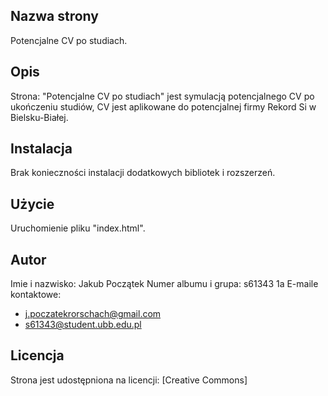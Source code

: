 ## Nazwa strony
Potencjalne CV po studiach.

## Opis
Strona: "Potencjalne CV po studiach" jest symulacją potencjalnego CV po ukończeniu studiów, CV jest aplikowane do potencjalnej firmy Rekord Si w Bielsku-Białej.

## Instalacja
Brak konieczności instalacji dodatkowych bibliotek i rozszerzeń.

## Użycie
Uruchomienie pliku "index.html".

## Autor
Imie i nazwisko: Jakub Początek 
Numer albumu i grupa: s61343 1a
E-maile kontaktowe: 
- j.poczatekrorschach@gmail.com
- s61343@student.ubb.edu.pl

## Licencja
Strona jest udostępniona na licencji: [Creative Commons]